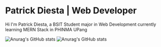 # Patrick Diesta | Web Developer
Hi I'm Patrick Diesta, a BSIT Student major in Web Development currently learning MERN Stack in PHINMA UPang 

![Anurag's GitHub stats](https://github-readme-stats.vercel.app/api?username=patrikimaru&show_icons=true&bg_color=00000000)
![Anurag's GitHub stats](https://github-readme-stats.vercel.app/api?username=patrikimaru&show_icons=true&bg_color=00000000)
